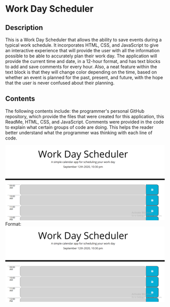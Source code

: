# Work Day Scheduler

## Description

This is a Work Day Scheduler that allows the ability to save events during a typical work schedule. It incorporates HTML, CSS, and JavaScript to give an interactive experience that will provide the user with all the information possible to be able to accurately plan their work day. The application will provide the current time and date, in a 12-hour format, and has text blocks to add and save comments for every hour. Also, a neat feature within the text block is that they will change color depending on the time, based on whether an event is planned for the past, present, and future, with the hope that the user is never confused about their planning.

## Contents

The following contents include: the programmer's personal GitHub repository, which provide the files that were created for this application, this ReadMe, HTML, CSS, and JavaScript. Comments were provided in the code to explain what certain groups of code are doing. This helps the reader better understand what the programmer was thinking with each line of code. 

![Application Screenshot](/screenshot.png)
Format: ![Work Day Scheduler](https://raw.githubusercontent.com/Edibozu/work-day-scheduler/master/screenshot.png)


